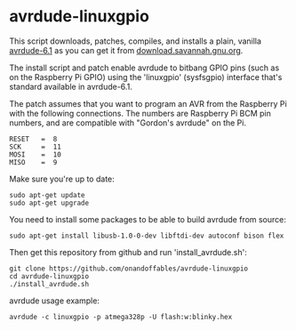 avrdude-linuxgpio
=================

This script downloads, patches, compiles, and installs a plain, vanilla [avrdude-6.1](http://download.savannah.gnu.org/releases/avrdude/avrdude-6.1.tar.gz) as you can get it from [download.savannah.gnu.org](http://download.savannah.gnu.org/releases/avrdude/).

The install script and patch enable avrdude to bitbang GPIO pins (such as on the Raspberry Pi GPIO) using the 'linuxgpio' (sysfsgpio) interface that's standard available in avrdude-6.1.

The patch assumes that you want to program an AVR from the Raspberry Pi with the following connections. The numbers are Raspberry Pi BCM pin numbers, and are compatible with "Gordon's avrdude" on the Pi.

	RESET   =  8
	SCK     =  11
	MOSI    =  10
	MISO    =  9

Make sure you're up to date:

	sudo apt-get update
	sudo apt-get upgrade

You need to install some packages to be able to build avrdude from source:

	sudo apt-get install libusb-1.0-0-dev libftdi-dev autoconf bison flex

Then get this repository from github and run 'install_avrdude.sh':

	git clone https://github.com/onandoffables/avrdude-linuxgpio
	cd avrdude-linuxgpio
	./install_avrdude.sh

avrdude usage example:

	avrdude -c linuxgpio -p atmega328p -U flash:w:blinky.hex
